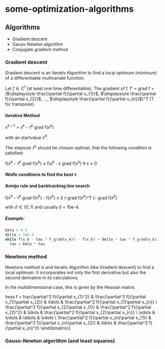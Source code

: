 # some-optimization-algorithms

## Algorithms
- Gradient descent
- Gauss-Newton algorithm
- Conjugate gradient method

### Gradient descent
Gradient descent is an iterativ Algorithm to find a local optimum (minimum) of a differentiable multivariate function.

Let $f \in C^{1}$ (at least one time differentiable). The gradient of f, f' = grad f = ($\displaystyle \frac{\partial f}{\partial x_{1}}$, $\displaystyle \frac{\partial f}{\partial x_{2}}$, ..., $\displaystyle \frac{\partial f}{\partial x_{n}}$)^T (T for transpose).

#### Iterative Method

$x^{k + 1}$ = $x^{k}$ - $\tau^{k}$ grad f($x^{k}$)

with an startvalue $x^{0}$.

The stepsize $\tau^{k}$ should be chosen optimal, that the following condition is satisfied:

f($x^k$ - $\tau^k$ grad f($x^k$) $\leq$ f($x^k$ - $\epsilon$ grad f($x^k$) $\forall$ $\epsilon$ $\geq$ 0

#### Wolfe conditions to find the best $\tau$

#### Armijo rule and backtracking line search

f($x^k$ - $\tau^k$ grad f($x^k$) - f($x^k$) $\leq$ $\delta$ $\tau$ grad f($x^k$)^T (- grad f($x^k$)

with $\delta \in (0, 1)$ and usually $\delta$ = 10e-4.

##### Example:

```js
beta = 0.9
delta = 10e-4
while f(x_k - tau * f_grad(x_k)) - f(x_k) > delta * tau * f_grad(x_k).T * f_grad(x_k)
  tau = beta * tau
```

### Newtons method
Newtons method is and iterativ Algorithm (like Gradient descent) to find a local optimum. It incorporates not only the first derivative but also the second derivative in its calculations.

In the multidimensional case, this is given by the Hessian matrix.

hess f = frac{\partial^2 f}{\partial x_{1}^2} & \frac{\partial^2 f}{\partial x_{1}\partial x_{2}} & \ldots & \frac{\partial^2 f}{\partial x_{1}\partial x_{n}} \\
\frac{\partial^2 f}{\partial x_{2}\partial x_{1}} & \frac{\partial^2 f}{\partial x_{2}^2} & \ldots & \frac{\partial^2 f}{\partial x_{2}\partial x_{n}} \\
\vdots & \vdots & \ddots & \vdots \\
\frac{\partial^2 f}{\partial x_{n}\partial x_{1}} & \frac{\partial^2 f}{\partial x_{n}\partial x_{2}} & \ldots & \frac{\partial^2 f}{\partial x_{n}^2}
\end{bmatrix}\]

### Gauss-Newton algorithm (and least squares)



